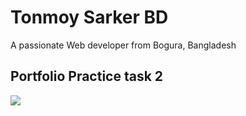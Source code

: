 
<h1>Tonmoy Sarker BD </h1>
<p>A passionate Web developer from Bogura, Bangladesh </p>
<h2>Portfolio  Practice task 2</h2>

<img src="https://raw.githubusercontent.com/TonmoySarkerBD/Portfolio2/refs/heads/main/assets/b10a1.png" />